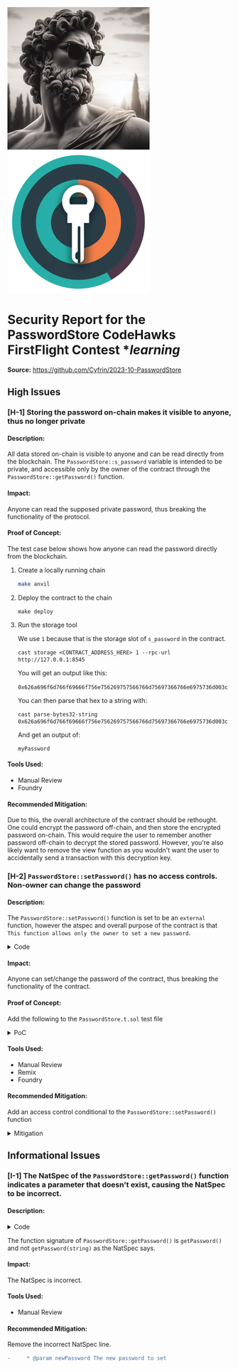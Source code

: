 ![](../logo.png)
![](../img/password-store.png)

# Security Report for the PasswordStore CodeHawks FirstFlight Contest **learning*

**Source:** https://github.com/Cyfrin/2023-10-PasswordStore

## High Issues

### [H-1] Storing the password on-chain makes it visible to anyone, thus no longer private

#### Description:
All data stored on-chain is visible to anyone and can be read directly from the blockchain. The `PasswordStore::s_password` variable is intended to be private, and accessible only by the owner of the contract through the `PasswordStore::getPassword()` function.

#### Impact:
Anyone can read the supposed private password, thus breaking the functionality of the protocol.

#### Proof of Concept: 
The test case below shows how anyone can read the password directly from the blockchain.

   1. Create a locally running chain
      
      ``` bash
      make anvil
      ```

   2. Deploy the contract to the chain
      
      ```
      make deploy
      ```

   3. Run the storage tool

      We use `1` because that is the storage slot of `s_password` in the contract.

      ```
      cast storage <CONTRACT_ADDRESS_HERE> 1 --rpc-url http://127.0.0.1:8545
      ```

      You will get an output like this:

      `0x626a696f6d766f69666f756e756269757566766d75697366766e6975736d003c`

      You can then parse that hex to a string with:

      ```
      cast parse-bytes32-string 0x626a696f6d766f69666f756e756269757566766d75697366766e6975736d003c
      ```

      And get an output of:

      ```
      myPassword
      ```

#### Tools Used:
   - Manual Review
   - Foundry

#### Recommended Mitigation:
 Due to this, the overall architecture of the contract should be rethought. One could encrypt the password off-chain, and then store the encrypted password on-chain. This would require the user to remember another password off-chain to decrypt the stored password. However, you're also likely want to remove the view function as you wouldn't want the user to accidentally send a transaction with this decryption key.

 

### [H-2] `PasswordStore::setPassword()` has no access controls. Non-owner can change the password

#### Description:
The `PasswordStore::setPassword()` function is set to be an `external` function, however the atspec and overall purpose of the contract is that `This function allows only the owner to set a new password`.

<details>
<summary>Code</summary>

   ```solidity
      * @notice This function allows only the owner to set a new password.
      * @param newPassword The new password to set.
      */
      // @question can non-owner set password?
      // @question should a non-owner be able to set password?
      // @bug HIGH -- any user can set password -- missing access control
      function setPassword(string memory newPassword) external {
         s_password = newPassword;
         emit SetNetPassword();
      }
   ```
</details>

#### Impact:
Anyone can set/change the password of the contract, thus breaking the functionality of the contract.

#### Proof of Concept:
Add the following to the `PasswordStore.t.sol` test file

<details>
<summary>PoC</summary>

   ```solidity
      function test_anyone_can_set_password(address randomaddress) public {
         vm.assume(randomaddress != owner);
         vm.prank(randomaddress);
         string memory expectedPassword = "sdfghjnbchnuduwudnm";
         passwordStore.setPassword(expectedPassword);

         vm.prank(owner);
         string memory actualPassword = passwordStore.getPassword();

         assertEq(actualPassword, expectedPassword);
      }
   ```
</details>

#### Tools Used:
   - Manual Review
   - Remix
   - Foundry

#### Recommended Mitigation:
Add an access control conditional to the `PasswordStore::setPassword()` function

<details>
<summary>Mitigation</summary>

   ```solidity
      function setPassword(string memory newPassword) external {
@-->         if (msg.sender != s_owner) {
               revert PasswordStore__NotOwner();
         }
         s_password = newPassword;
         emit SetNetPassword();
      }
   ```

</details>


## Informational Issues

### [I-1] The NatSpec of the `PasswordStore::getPassword()` function indicates a parameter that doesn't exist, causing the NatSpec to be incorrect.

#### Description: 

<details>
<summary>Code</summary>

   ```solidity
      /*
      * @notice This allows only the owner to retrieve the password.
@-->  * @param newPassword The new password to set.
      */
      // @bug INFORMATIONAL there is no `newPassword` parameter
      function getPassword() external view returns (string memory) {
         if (msg.sender != s_owner) {
               revert PasswordStore__NotOwner();
         }
         return s_password;
      }
   ```

</details>

The function signature of `PasswordStore::getPassword()` is `getPassword()` and not `getPassword(string)` as the NatSpec says.

#### Impact:
The NatSpec is incorrect.

#### Tools Used:
   - Manual Review

#### Recommended Mitigation: 
Remove the incorrect NatSpec line.

   ```diff
-     * @param newPassword The new password to set
   ```
   